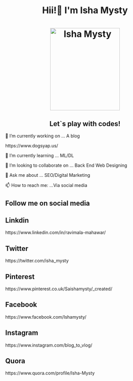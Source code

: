 ### <h1 align='center'> Hii!👋 I'm Isha Mysty</h1>
<?xml version="1.0" encoding="iso-8859-1"?>
<!DOCTYPE html PUBLIC "-//W3C//DTD XHTML 1.0 Transitional//EN"
         "http://www.w3.org/TR/xhtml1/DTD/xhtml1-transitional.dtd">
<html xmlns="http://www.w3.org/1999/xhtml" xml:lang="en" lang="en">
	<head>
		<body>
			<h1 align='center'><img src='https://lh3.googleusercontent.com/3AwGtYF6DC06C1Hq70I535r8gj65qkSNTZKXu-y1pibi7SfprBzQyGmUndH8MgUO_OX4U0vfOIoKccg-xdGTmXluS8j5XYegw8l9hhkP0FcVLVSOI8-jLWTV2Muj_FzF0soyb-MlIw=w2400' height='260' width='220' alt='Isha Mysty' class='wdn-stretch rounded-cornes'/></h1>		
		<h2 align='center'>Let`s play with codes!</h2></p>
			
  <p>🔭 I’m currently working on ... A blog</p>
    https://www.dogsyap.us/</p>
 🌱 I’m currently learning ... ML/DL</p>
👯 I’m looking to collaborate on ... Back End Web Designing</p>
💬 Ask me about ... SEO/Digital Marketing</p>
📫 How to reach me: ...Via social media</p>
		<h2>Follow me on social media</h2>
    <h2>Linkdin</h2>
https://www.linkedin.com/in/ravimala-mahawar/
    <h2>Twitter</h2>
    https://twitter.com/isha_mysty
    <h2>Pinterest</h2>
    https://www.pinterest.co.uk/Saishamysty/_created/
    <h2>Facebook</h2>
    https://www.facebook.com/Ishamysty/
    <h2>Instagram</h2>
    https://www.instagram.com/blog_to_vlog/
    <h2>Quora</h2>
    https://www.quora.com/profile/Isha-Mysty
    
</body>
</html>
<!--
**Ishamysty** is a ✨ _special_ ✨ repository because its `README.md` (this file) appears on your GitHub profile.

Here are some ideas to get you started:


- 😄 Pronouns: ...
- ⚡ Fun fact: ...
-->
